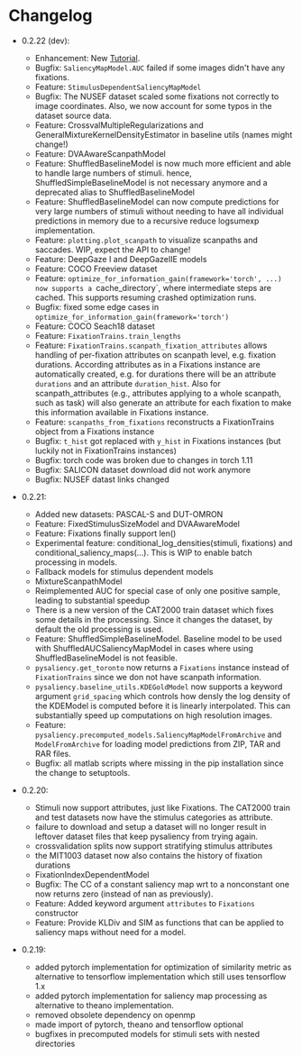 # Changelog

* 0.2.22 (dev):
  * Enhancement: New [Tutorial](notebooks/Tutorial.ipynb).
  * Bugfix: `SaliencyMapModel.AUC` failed if some images didn't have any fixations.
  * Feature: `StimulusDependentSaliencyMapModel`
  * Bugfix: The NUSEF dataset scaled some fixations not correctly to image coordinates. Also, we now account for some typos in the
    dataset source data.
  * Feature: CrossvalMultipleRegularizations and GeneralMixtureKernelDensityEstimator in baseline utils (names might change!)
  * Feature: DVAAwareScanpathModel
  * Feature: ShuffledBaselineModel is now much more efficient and able to handle large numbers of stimuli.
    hence, ShuffledSimpleBaselineModel is not necessary anymore and a deprecated alias to ShuffledBaselineModel
  * Feature: ShuffledBaselineModel can now compute predictions for very large numbers of stimuli without needing
    to have all individual predictions in memory due to a recursive reduce logsumexp implementation.
  * Feature: `plotting.plot_scanpath` to visualize scanpaths and saccades. WIP, expect the API to change!
  * Feature: DeepGaze I and DeepGazeIIE models
  * Feature: COCO Freeview dataset
  * Feature: `optimize_for_information_gain(framework='torch', ...) now supports a `cache_directory`,
    where intermediate steps are cached. This supports resuming crashed optimization runs.
  * Bugfix: fixed some edge cases in `optimize_for_information_gain(framework='torch')`
  * Feature: COCO Seach18 dataset
  * Feature: `FixationTrains.train_lengths`
  * Feature: `FixationTrains.scanpath_fixation_attributes` allows handling of per-fixation attributes on scanpath level,
    e.g. fixation durations. According attributes as in a Fixations instance are automatically created,
    e.g. for durations there will be an attribute `durations` and an attribute `duration_hist`. Also
    for scanpath_attributes (e.g., attributes applying to a whole scanpath, such as task) will also generate
    an attribute for each fixation to make this information available in Fixations instance.
  * Feature: `scanpaths_from_fixations` reconstructs a FixationTrains object from a Fixations instance
  * Bugfix: `t_hist` got replaced with `y_hist` in Fixations instances (but luckily not in FixationTrains instances)
  * Bugfix: torch code was broken due to changes in torch 1.11
  * Bugfix: SALICON dataset download did not work anymore
  * Bugfix: NUSEF datast links changed

* 0.2.21:
  * Added new datasets: PASCAL-S and DUT-OMRON
  * Feature: FixedStimulusSizeModel and DVAAwareModel
  * Feature: Fixations finally support len()
  * Experimental feature: conditional_log_densities(stimuli, fixations) and conditional_saliency_maps(...).
    This is WIP to enable batch processing in models.
  * Fallback models for stimulus dependent models
  * MixtureScanpathModel
  * Reimplemented AUC for special case of only one positive sample, leading to substantial speedup
  * There is a new version of the CAT2000 train dataset which fixes some details in the processing.
    Since it changes the dataset, by default the old processing is used.
  * Feature: ShuffledSimpleBaselineModel. Baseline model to be used with ShuffledAUCSaliencyMapModel
    in cases where using ShuffledBaselineModel is not feasible.
  * `pysaliency.get_toronto` now returns a `Fixations` instance instead of `FixationTrains` since
    we don not have scanpath information.
  * `pysaliency.baseline_utils.KDEGoldModel` now supports a keyword argument `grid_spacing` which
    controls how densly the log density of the KDEModel is computed before it is linearly interpolated.
    This can substantially speed up computations on high resolution images.
  * Feature: `pysaliency.precomputed_models.SaliencyMapModelFromArchive` and `ModelFromArchive`
    for loading model predictions from ZIP, TAR and RAR files.
  * Bugfix: all matlab scripts where missing in the pip installation since the change
    to setuptools.
* 0.2.20:
  * Stimuli now support attributes, just like Fixations. The CAT2000 train and test
    datasets now have the stimulus categories as attribute.
  * failure to download and setup a dataset will no longer result in leftover
    dataset files that keep pysaliency from trying again.
  * crossvalidation splits now support stratifying stimulus attributes
  * the MIT1003 dataset now also contains the history of fixation durations
  * FixationIndexDependentModel
  * Bugfix: The CC of a constant saliency map wrt to a nonconstant one
    now returns zero (instead of nan as previously).
  * Feature: Added keyword argument `attributes` to `Fixations` constructor
  * Feature: Provide KLDiv and SIM as functions that can be applied to saliency maps without need for a model.
* 0.2.19:
  * added pytorch implementation for optimization of similarity metric as alternative
    to tensorflow implementation which still uses tensorflow 1.x
  * added pytorch implementation for saliency map processing as alternative
    to theano implementation.
  * removed obsolete dependency on openmp
  * made import of pytorch, theano and tensorflow optional
  * bugfixes in precomputed models for stimuli sets with nested directories
